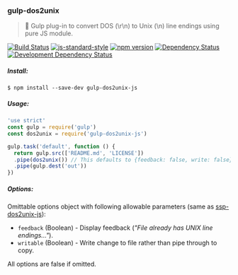 ### gulp-dos2unix
> :tropical_drink: Gulp plug-in to convert DOS (\r\n) to Unix (\n) line endings using pure JS module.

[![Build Status](https://travis-ci.org/stpettersens/gulp-dos2unix-js.png?branch=master)](https://travis-ci.org/stpettersens/gulp-dos2unix-js)
[![js-standard-style](https://img.shields.io/badge/code%20style-standard-brightgreen.svg)](https://github.com/feross/standard)
[![npm version](https://badge.fury.io/js/gulp-dos2unix-js.svg)](http://npmjs.com/package/gulp-dos2unix)
[![Dependency Status](https://david-dm.org/stpettersens/gulp-dos2unix-js.png?theme=shields.io)](https://david-dm.org/stpettersens/gulp-dos2unix-js) [![Development Dependency Status](https://david-dm.org/stpettersens/gulp-dos2unix-js/dev-status.png?theme=shields.io)](https://david-dm.org/stpettersens/gulp-dos2unix-js#info=devDependencies)

##### Install:

    $ npm install --save-dev gulp-dos2unix-js

##### Usage:
```js
'use strict'
const gulp = require('gulp')
const dos2unix = require('gulp-dos2unix-js')

gulp.task('default', function () {
  return gulp.src(['README.md', 'LICENSE'])
  .pipe(dos2unix()) // This defaults to {feedback: false, write: false}
  .pipe(gulp.dest('out'))
})
```

##### Options:

Omittable options object with following allowable parameters
(same as [ssp-dos2unix-js](http://github.com/stpettersens/ssp-dos2unix-js)):

* `feedback` (Boolean) - Display feedback (*"File already has UNIX line endings..."*).
* `writable` (Boolean) - Write change to file rather than pipe through to copy.

All options are false if omitted.
